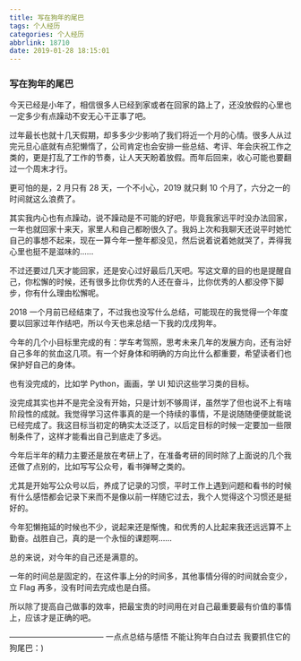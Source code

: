```yaml
---
title: 写在狗年的尾巴
tags: 个人经历
categories: 个人经历
abbrlink: 18710
date: 2019-01-28 18:15:01
---
```




### 写在狗年的尾巴



今天已经是小年了，相信很多人已经到家或者在回家的路上了，还没放假的心里也一定多少有点躁动不安无心干正事了吧。

过年最长也就十几天假期，却多多少少影响了我们将近一个月的心情。很多人从过完元旦心底就有点犯懒惰了，公司肯定也会安排一些总结、考评、年会庆祝工作之类的，更是打乱了工作的节奏，让人天天盼着放假。而年后回来，收心可能也要翻过一个周末才行。

更可怕的是，2 月只有 28 天，一个不小心，2019 就只剩 10 个月了，六分之一的时间就这么浪费了。

其实我内心也有点躁动，说不躁动是不可能的好吧，毕竟我家远平时没办法回家，一年也就回家十来天，家里人和自己都盼很久了。我妈上次和我聊天还说平时她忙自己的事想不起来，现在一算今年一整年都没见，然后说着说着她就哭了，弄得我心里也挺不是滋味的……

不过还要过几天才能回家，还是安心过好最后几天吧。写这文章的目的也是提醒自己，你松懈的时候，还有很多比你优秀的人还在奋斗，比你优秀的人都没停下脚步，你有什么理由松懈呢。

2018 一个月前已经结束了，不过我也没写什么总结，可能现在的我觉得一个年度要以回家过年作结吧，所以今天也来总结一下我的戊戌狗年。

今年的几个小目标里完成的有：学车考驾照，思考未来几年的发展方向，还有治好自己多年的贫血这几项。有一个好身体和明确的方向比什么都重要，希望读者们也保护好自己的身体。

也有没完成的，比如学 Python，画画，学 UI 知识这些学习类的目标。

没完成其实也并不是完全没有开始，只是计划不够周详，虽然学了但也说不上有啥阶段性的成就。我觉得学习这件事真的是一个持续的事情，不是说随随便便就能说已经完成了。我这目标当初定的确实太泛泛了，以后定目标的时候一定要加一些限制条件了，这样才能看出自己到底走了多远。

今年后半年的精力主要还是放在考研上了，在准备考研的同时除了上面说的几个我还做了点别的，比如写写公众号，看书弹琴之类的。

尤其是开始写公众号以后，养成了记录的习惯，平时工作上遇到问题和看书的时候有什么感悟都会记录下来而不是像以前一样随它过去，我个人觉得这个习惯还是挺好的。

今年犯懒拖延的时候也不少，说起来还是惭愧，和优秀的人比起来我还远远算不上勤奋。战胜自己，真的是一个永恒的课题啊……

总的来说，对今年的自己还是满意的。

一年的时间总是固定的，在这件事上分的时间多，其他事情分得的时间就会变少，立 Flag 再多，没有时间去完成也是白搭。

所以除了提高自己做事的效率，把最宝贵的时间用在对自己最重要最有价值的事情上，应该才是正确的吧。



————————————
一点点总结与感悟
不能让狗年白白过去
我要抓住它的狗尾巴：)



